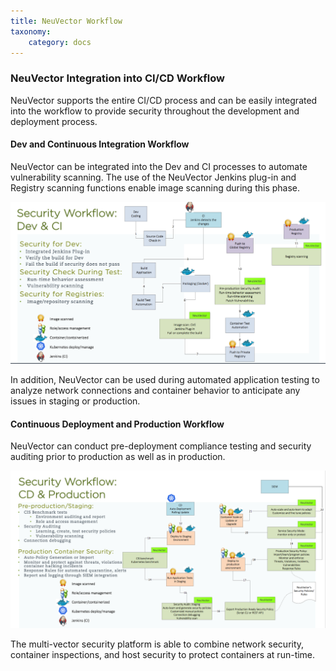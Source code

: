 ```yaml
---
title: NeuVector Workflow
taxonomy:
    category: docs
---
```


### NeuVector Integration into CI/CD Workflow
NeuVector supports the entire CI/CD process and can be easily integrated into the workflow to provide security throughout the development and deployment process.

#### Dev and Continuous Integration Workflow
NeuVector can be integrated into the Dev and CI processes to automate vulnerability scanning. The use of the NeuVector Jenkins plug-in and Registry scanning functions enable image scanning during this phase.

![integration](ci_workflow.png)

In addition, NeuVector can be used during automated application testing to analyze network connections and container behavior to anticipate any issues in staging or production.

#### Continuous Deployment and Production Workflow

NeuVector can conduct pre-deployment compliance testing and security auditing prior to production as well as in production. 

![production](cd_workflow.png)

The multi-vector security platform is able to combine network security, container inspections, and host security to protect containers at run-time.